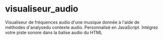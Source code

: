 # visualiseur_audio

Visualiseur de fréquences audio d'une musique donnée à l'aide de méthodes d'analysedu contexte audio.
Personnalisé en JavaScript.
Intégrez votre piste sonore dans la balise audio du HTML
